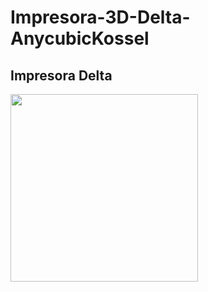 # Impresora-3D-Delta-AnycubicKossel
Impresora Delta
-------------------------------------------------------------------

<img src="gallery/IMG-20170814-WA0030" width="300" align="center">
